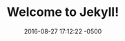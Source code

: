 ---
layout: post
title:  "Welcome to Jekyll!"
date:   2016-08-27 17:12:22 -0500
categories: jekyll update
---